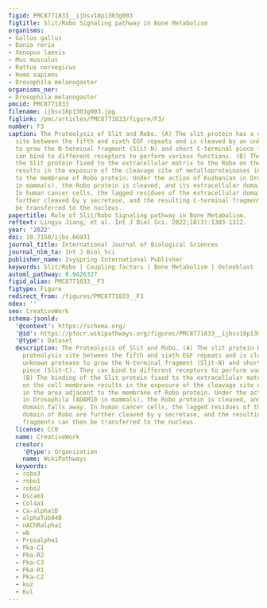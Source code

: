 ```yaml
---
figid: PMC8771833__ijbsv18p1303g003
figtitle: Slit/Robo Signaling pathway in Bone Metabolism
organisms:
- Gallus gallus
- Danio rerio
- Xenopus laevis
- Mus musculus
- Rattus norvegicus
- Homo sapiens
- Drosophila melanogaster
organisms_ner:
- Drosophila melanogaster
pmcid: PMC8771833
filename: ijbsv18p1303g003.jpg
figlink: /pmc/articles/PMC8771833/figure/F3/
number: F3
caption: The Proteolysis of Slit and Robo. (A) The slit protein has a conserved proteolysis
  site between the fifth and sixth EGF repeats and is cleaved by an unknown protease
  to grow the N-terminal fragment (Slit-N) and short C-terminal piece (Slit-C). They
  can bind to different receptors to perform various functions. (B) The binding of
  the Slit protein fixed to the extracellular matrix to the Robo on the cell membrane
  results in the exposure of the cleavage site of metalloproteinases in the area adjacent
  to the membrane of Robo protein. Under the action of Kuzbanian in Drosophila (ADAM10
  in mammals), the Robo protein is cleaved, and its extracellular domain falls away.
  In human cancer cells, the lagged residues of the extracellular domain of Robo are
  further cleaved by γ secretase, and the resulting C-terminal fragments can then
  be transferred to the nucleus.
papertitle: Role of Slit/Robo Signaling pathway in Bone Metabolism.
reftext: Lingyu Jiang, et al. Int J Biol Sci. 2022;18(3):1303-1312.
year: '2022'
doi: 10.7150/ijbs.66931
journal_title: International Journal of Biological Sciences
journal_nlm_ta: Int J Biol Sci
publisher_name: Ivyspring International Publisher
keywords: Slit/Robo | Coupling factors | Bone Metabolism | Osteoblast | Osteoclast
automl_pathway: 0.9426327
figid_alias: PMC8771833__F3
figtype: Figure
redirect_from: /figures/PMC8771833__F3
ndex: ''
seo: CreativeWork
schema-jsonld:
  '@context': https://schema.org/
  '@id': https://pfocr.wikipathways.org/figures/PMC8771833__ijbsv18p1303g003.html
  '@type': Dataset
  description: The Proteolysis of Slit and Robo. (A) The slit protein has a conserved
    proteolysis site between the fifth and sixth EGF repeats and is cleaved by an
    unknown protease to grow the N-terminal fragment (Slit-N) and short C-terminal
    piece (Slit-C). They can bind to different receptors to perform various functions.
    (B) The binding of the Slit protein fixed to the extracellular matrix to the Robo
    on the cell membrane results in the exposure of the cleavage site of metalloproteinases
    in the area adjacent to the membrane of Robo protein. Under the action of Kuzbanian
    in Drosophila (ADAM10 in mammals), the Robo protein is cleaved, and its extracellular
    domain falls away. In human cancer cells, the lagged residues of the extracellular
    domain of Robo are further cleaved by γ secretase, and the resulting C-terminal
    fragments can then be transferred to the nucleus.
  license: CC0
  name: CreativeWork
  creator:
    '@type': Organization
    name: WikiPathways
  keywords:
  - robo3
  - robo1
  - robo2
  - Dscam1
  - Col4a1
  - Ca-alpha1D
  - alphaTub84B
  - nAChRalpha1
  - wb
  - Prosalpha1
  - Pka-C1
  - Pka-R2
  - Pka-C3
  - Pka-R1
  - Pka-C2
  - kuz
  - Kul
---
```

